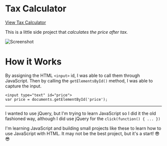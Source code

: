# Tax Calculator
[View Tax Calculator](https://narulakeshav.github.io/tax-calculator)

This is a little side project that *calculates the price after tax.*

![Screenshot](http://goo.gl/EQ7zUU)

# How it Works
By assigning the HTML `<input>` id, I was able to call them through JavaScript.
Then by calling the `getElementsById()` method, I was able to capture the input.


```
<input type="text" id="price">
var price = documents.getElementById('price');
```

________________________________________________

I wanted to use jQuery, but I'm trying to learn JavaScript so I did it the old fashioned way, although I did use jQuery for the `click(function() { ... })`

I'm learning JavaScript and building small projects like these to learn how to use JavaScript with HTML.
It may not be the best project, but it's a start! 😎😎